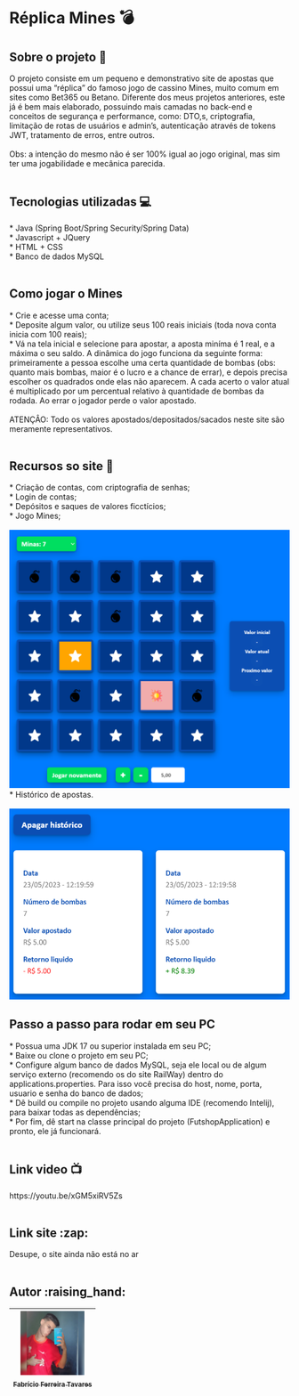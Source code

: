 # Réplica Mines :bomb:

<h2>Sobre o projeto 🔎</h2>
O projeto consiste em um pequeno e demonstrativo site de apostas que possui uma “réplica” do famoso jogo de cassino Mines, muito comum em sites como Bet365 ou Betano. Diferente dos meus projetos anteriores, este já é bem mais elaborado, possuindo mais camadas no back-end e conceitos de segurança e performance, como: DTO,s, criptografia, limitação de rotas de usuários e admin’s, autenticação através de tokens JWT, tratamento de erros, entre outros.
<br><br>
Obs: a intenção do mesmo não é ser 100% igual ao jogo original, mas sim ter uma jogabilidade e mecânica parecida.
<br><br>

<h2>Tecnologias utilizadas 💻</h2>
* Java (Spring Boot/Spring Security/Spring Data)<br>
* Javascript + JQuery<br>
* HTML + CSS<br>
* Banco de dados MySQL
<br><br>

<h2>Como jogar o Mines</h2>
* Crie e acesse uma conta;<br>
* Deposite algum valor, ou utilize seus 100 reais iniciais (toda nova conta inicia com 100 reais);<br>
* Vá na tela inicial e selecione para apostar, a aposta miníma é 1 real, e a máxima o seu saldo. A dinâmica do jogo funciona da seguinte forma: primeiramente a pessoa escolhe uma certa quantidade de bombas (obs: quanto mais bombas, maior é o lucro e a chance de errar), e depois precisa escolher os quadrados onde elas não aparecem. A cada acerto o valor atual é multiplicado por um percentual relativo à quantidade de bombas da rodada. Ao errar o jogador perde o valor apostado.<br>
<br>
ATENÇÂO: Todo os valores apostados/depositados/sacados neste site são meramente representativos.
<br><br>

<h2>Recursos so site 🎯</h2>
* Criação de contas, com criptografia de senhas;<br>
* Login de contas;<br>
* Depósitos e saques de valores ficctícios;<br>
* Jogo Mines;<br><br>
<img src="assets/mines.png" width="600px">
* Histórico de apostas.<br><br>
<img src="assets/historico.png" width="600px">
<br>

<h2>Passo a passo para rodar em seu PC</h2>
* Possua uma JDK 17 ou superior instalada em seu PC;<br>
* Baixe ou clone o projeto em seu PC;<br>
* Configure algum banco de dados MySQL, seja ele local ou de algum serviço externo (recomendo os do site RailWay) dentro do applications.properties. Para isso você precisa do 
host, nome, porta, usuario e senha do banco de dados;<br>
* Dê build ou compile no projeto usando alguma IDE (recomendo Intelij), para baixar todas as dependências;<br>
* Por fim, dê start na classe principal do projeto (FutshopApplication) e pronto, ele já funcionará.
<br><br>

<h2>Link video 📺</h2>
https://youtu.be/xGM5xiRV5Zs
<br><br>

<h2>Link site :zap:</h2>
Desupe, o site ainda não está no ar
<br><br>

<h2>Autor :raising_hand:</h2>

| [<img src="assets/perfil.jpg" width=115><br><sub>Fabrício Ferreira Tavares</sub>](https://github.com/fabricionft) | 
| :---: | 
